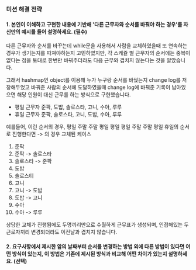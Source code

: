 ### 미션 해결 전략

#### 1. 본인이 이해하고 구현한 내용에 기반해 '다른 근무자와 순서를 바꿔야 하는 경우'를 자신만의 예시를 들어 설명하세요. (필수)

다른 근무자와 순서를 바꾸는데 while문을 사용해서 사람을 교체하였을때 또 연속하는 경우가 생기는지를 따져야하는지 고민하였지만, 각 스케쥴 별 근무자의 순서에는 중복이 없다는 점을 토대로 한번만 바꿔주더라도 다음 근무와 겹치지 않는다는 것을 알았습니다.

그래서 hashmap인 object를 이용해 누가 누구랑 순서를 바꿨는지 change log를 저장해두었고 바꿔준 사람의 순서에 도달하였을때 change log에 바꿔준 기록이 남아있으면 해당 인원이 대신 근무를 하는 방식으로 구현했습니다.

- 평일 근무자 준팍, 도밥, 솔로스타, 고니, 수아, 루루
- 휴일 근무자 준팍, 솔로스타, 고니, 도밥, 수아, 루루

예를들어, 이런 순서의 경우, 평일 주말 주말 평일 평일 평일 주말 주말 평일 휴일의 순서로 진행한다면
-> 의 경우 교체된 케이스
1. 준팍
2. 준팍 -> 솔로스타
3. 솔로스타 -> 준팍
4. 도밥
5. 솔로스티
6. 고니
7. 고니 -> 도밥
8. 도밥 -> 고니
9. 수아
10. 수아 -> 루루

상당한 교체가 진행됨에도 두명끼리만으로 수월하게 근무표가 생성되며, 인접해있는 두 근로자끼리 변경되더라도 이전날과 겹치지 않습니다.

#### 2. 요구사항에서 제시한 앞의 날짜부터 순서를 변경하는 방법 외에 다른 방법이 있다면 어떤 방식이 있는지, 이 방법은 기존에 제시된 방식과 비교해 어떤 차이가 있는지 설명하세요. (선택)


